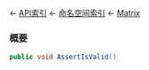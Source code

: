 ← [API索引](Api-Index) ← [命名空间索引](Namespace-Index) ← [Matrix](VRageMath.Matrix)

### 概要

```csharp
public void AssertIsValid()
```

